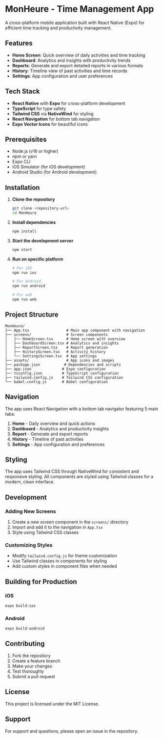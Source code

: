 # MonHeure - Time Management App

A cross-platform mobile application built with React Native (Expo) for efficient time tracking and productivity management.

## Features

- **Home Screen**: Quick overview of daily activities and time tracking
- **Dashboard**: Analytics and insights with productivity trends
- **Reports**: Generate and export detailed reports in various formats
- **History**: Timeline view of past activities and time records
- **Settings**: App configuration and user preferences

## Tech Stack

- **React Native** with **Expo** for cross-platform development
- **TypeScript** for type safety
- **Tailwind CSS** via **NativeWind** for styling
- **React Navigation** for bottom tab navigation
- **Expo Vector Icons** for beautiful icons

## Prerequisites

- Node.js (v16 or higher)
- npm or yarn
- Expo CLI
- iOS Simulator (for iOS development)
- Android Studio (for Android development)

## Installation

1. **Clone the repository**
   ```bash
   git clone <repository-url>
   cd MonHeure
   ```

2. **Install dependencies**
   ```bash
   npm install
   ```

3. **Start the development server**
   ```bash
   npm start
   ```

4. **Run on specific platform**
   ```bash
   # For iOS
   npm run ios
   
   # For Android
   npm run android
   
   # For web
   npm run web
   ```

## Project Structure

```
MonHeure/
├── App.tsx                 # Main app component with navigation
├── screens/                # Screen components
│   ├── HomeScreen.tsx      # Home screen with overview
│   ├── DashboardScreen.tsx # Analytics and insights
│   ├── ReportScreen.tsx    # Report generation
│   ├── HistoryScreen.tsx   # Activity history
│   └── SettingsScreen.tsx  # App settings
├── assets/                 # App icons and images
├── package.json           # Dependencies and scripts
├── app.json              # Expo configuration
├── tsconfig.json         # TypeScript configuration
├── tailwind.config.js    # Tailwind CSS configuration
└── babel.config.js       # Babel configuration
```

## Navigation

The app uses React Navigation with a bottom tab navigator featuring 5 main tabs:

1. **Home** - Daily overview and quick actions
2. **Dashboard** - Analytics and productivity insights
3. **Report** - Generate and export reports
4. **History** - Timeline of past activities
5. **Settings** - App configuration and preferences

## Styling

The app uses Tailwind CSS through NativeWind for consistent and responsive styling. All components are styled using Tailwind classes for a modern, clean interface.

## Development

### Adding New Screens

1. Create a new screen component in the `screens/` directory
2. Import and add it to the navigation in `App.tsx`
3. Style using Tailwind CSS classes

### Customizing Styles

- Modify `tailwind.config.js` for theme customization
- Use Tailwind classes in components for styling
- Add custom styles in component files when needed

## Building for Production

### iOS
```bash
expo build:ios
```

### Android
```bash
expo build:android
```

## Contributing

1. Fork the repository
2. Create a feature branch
3. Make your changes
4. Test thoroughly
5. Submit a pull request

## License

This project is licensed under the MIT License.

## Support

For support and questions, please open an issue in the repository.